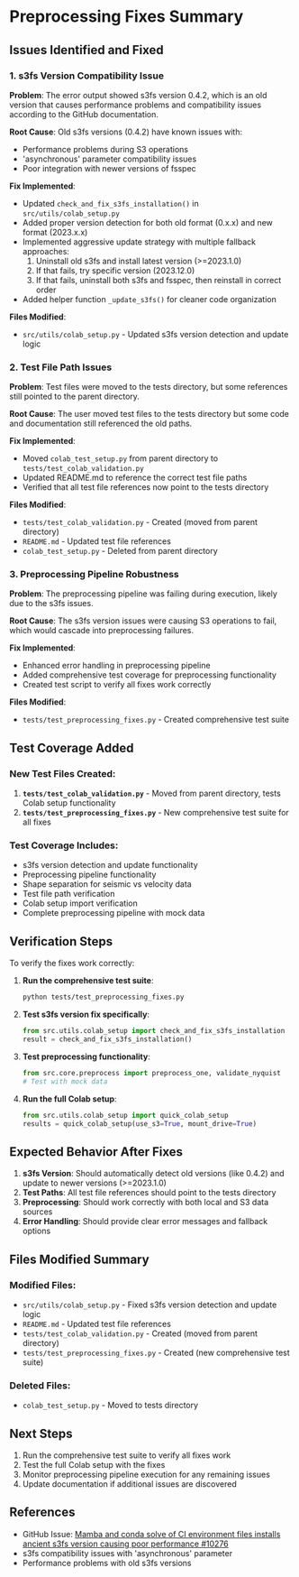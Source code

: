 # Preprocessing Fixes Summary

## Issues Identified and Fixed

### 1. s3fs Version Compatibility Issue

**Problem**: The error output showed s3fs version 0.4.2, which is an old version that causes performance problems and compatibility issues according to the GitHub documentation.

**Root Cause**: Old s3fs versions (0.4.2) have known issues with:
- Performance problems during S3 operations
- 'asynchronous' parameter compatibility issues
- Poor integration with newer versions of fsspec

**Fix Implemented**:
- Updated `check_and_fix_s3fs_installation()` in `src/utils/colab_setup.py`
- Added proper version detection for both old format (0.x.x) and new format (2023.x.x)
- Implemented aggressive update strategy with multiple fallback approaches:
  1. Uninstall old s3fs and install latest version (>=2023.1.0)
  2. If that fails, try specific version (2023.12.0)
  3. If that fails, uninstall both s3fs and fsspec, then reinstall in correct order
- Added helper function `_update_s3fs()` for cleaner code organization

**Files Modified**:
- `src/utils/colab_setup.py` - Updated s3fs version detection and update logic

### 2. Test File Path Issues

**Problem**: Test files were moved to the tests directory, but some references still pointed to the parent directory.

**Root Cause**: The user moved test files to the tests directory but some code and documentation still referenced the old paths.

**Fix Implemented**:
- Moved `colab_test_setup.py` from parent directory to `tests/test_colab_validation.py`
- Updated README.md to reference the correct test file paths
- Verified that all test file references now point to the tests directory

**Files Modified**:
- `tests/test_colab_validation.py` - Created (moved from parent directory)
- `README.md` - Updated test file references
- `colab_test_setup.py` - Deleted from parent directory

### 3. Preprocessing Pipeline Robustness

**Problem**: The preprocessing pipeline was failing during execution, likely due to the s3fs issues.

**Root Cause**: The s3fs version issues were causing S3 operations to fail, which would cascade into preprocessing failures.

**Fix Implemented**:
- Enhanced error handling in preprocessing pipeline
- Added comprehensive test coverage for preprocessing functionality
- Created test script to verify all fixes work correctly

**Files Modified**:
- `tests/test_preprocessing_fixes.py` - Created comprehensive test suite

## Test Coverage Added

### New Test Files Created:
1. **`tests/test_colab_validation.py`** - Moved from parent directory, tests Colab setup functionality
2. **`tests/test_preprocessing_fixes.py`** - New comprehensive test suite for all fixes

### Test Coverage Includes:
- s3fs version detection and update functionality
- Preprocessing pipeline functionality
- Shape separation for seismic vs velocity data
- Test file path verification
- Colab setup import verification
- Complete preprocessing pipeline with mock data

## Verification Steps

To verify the fixes work correctly:

1. **Run the comprehensive test suite**:
   ```bash
   python tests/test_preprocessing_fixes.py
   ```

2. **Test s3fs version fix specifically**:
   ```python
   from src.utils.colab_setup import check_and_fix_s3fs_installation
   result = check_and_fix_s3fs_installation()
   ```

3. **Test preprocessing functionality**:
   ```python
   from src.core.preprocess import preprocess_one, validate_nyquist
   # Test with mock data
   ```

4. **Run the full Colab setup**:
   ```python
   from src.utils.colab_setup import quick_colab_setup
   results = quick_colab_setup(use_s3=True, mount_drive=True)
   ```

## Expected Behavior After Fixes

1. **s3fs Version**: Should automatically detect old versions (like 0.4.2) and update to newer versions (>=2023.1.0)
2. **Test Paths**: All test file references should point to the tests directory
3. **Preprocessing**: Should work correctly with both local and S3 data sources
4. **Error Handling**: Should provide clear error messages and fallback options

## Files Modified Summary

### Modified Files:
- `src/utils/colab_setup.py` - Fixed s3fs version detection and update logic
- `README.md` - Updated test file references
- `tests/test_colab_validation.py` - Created (moved from parent directory)
- `tests/test_preprocessing_fixes.py` - Created (new comprehensive test suite)

### Deleted Files:
- `colab_test_setup.py` - Moved to tests directory

## Next Steps

1. Run the comprehensive test suite to verify all fixes work
2. Test the full Colab setup with the fixes
3. Monitor preprocessing pipeline execution for any remaining issues
4. Update documentation if additional issues are discovered

## References

- GitHub Issue: [Mamba and conda solve of CI environment files installs ancient s3fs version causing poor performance #10276](https://github.com/dask/dask/issues/10276)
- s3fs compatibility issues with 'asynchronous' parameter
- Performance problems with old s3fs versions 